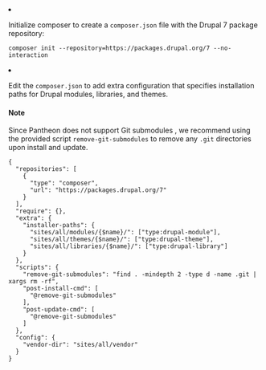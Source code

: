 <li><p>Initialize composer to create a <code>composer.json</code> file with the Drupal 7 package repository:</p>
  <pre><code class="bash">composer init --repository=https://packages.drupal.org/7 --no-interaction</code></pre>
</li>
<li><p>Edit the <code>composer.json</code> to add extra configuration that specifies installation paths for Drupal modules, libraries, and themes.</p>
 <div class="alert alert-info" role="alert">
   <h4 class="info">Note</h4>
   <p>Since Pantheon does not support Git submodules <a class="pop" rel="popover" data-proofer-ignore data-toggle="popover" data-html="true" data-title="Git submodules" data-content="Some Composer packages are added as Git submodules, which place a Git repository within a subdirectory of your site’s repository."><em class="fa fa-info-circle"></em></a>, we recommend using the provided script <code>remove-git-submodules</code> to remove any <code>.git</code> directories upon install and update.</p>
 </div>
 <pre><code class="json">{
  "repositories": [
    {
      "type": "composer",
      "url": "https://packages.drupal.org/7"
    }
  ],
  "require": {},
  "extra": {
    "installer-paths": {
      "sites/all/modules/{$name}/": ["type:drupal-module"],
      "sites/all/themes/{$name}/": ["type:drupal-theme"],
      "sites/all/libraries/{$name}/": ["type:drupal-library"]
    }
  },
  "scripts": {
    "remove-git-submodules": "find . -mindepth 2 -type d -name .git | xargs rm -rf",
    "post-install-cmd": [
      "@remove-git-submodules"
    ],
    "post-update-cmd": [
      "@remove-git-submodules"
    ]
  },
  "config": {
    "vendor-dir": "sites/all/vendor"
  }
}</code></pre>
</li>
